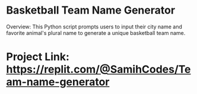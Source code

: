 # Basketball Team Name Generator
Overview:
This Python script prompts users to input their city name and favorite animal's plural name to generate a unique basketball team name.
# Project Link: https://replit.com/@SamihCodes/Team-name-generator
